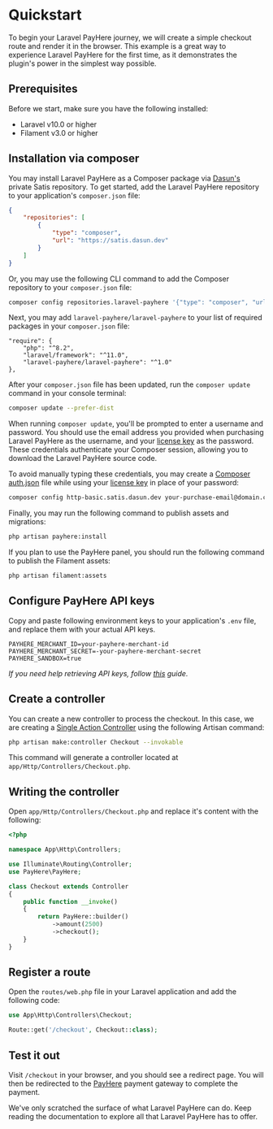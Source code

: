 # Quickstart

To begin your Laravel PayHere journey, we will create a simple checkout route and render it in the browser. This example is a great way to experience Laravel PayHere for the first time, as it demonstrates the plugin's power in the simplest way possible.

## Prerequisites

Before we start, make sure you have the following installed:

-   Laravel v10.0 or higher
-   Filament v3.0 or higher

## Installation via composer

You may install Laravel PayHere as a Composer package via [Dasun's](https://www.dasun.dev) private Satis repository. To get started, add the Laravel PayHere repository to your application's `composer.json` file:

```json
{
    "repositories": [
        {
            "type": "composer",
            "url": "https://satis.dasun.dev"
        }
    ]
}
```

Or, you may use the following CLI command to add the Composer repository to your `composer.json` file:

```bash
composer config repositories.laravel-payhere '{"type": "composer", "url": "https://satis.dasun.dev"}' --file composer.json
```

Next, you may add `laravel-payhere/laravel-payhere` to your list of required packages in your `composer.json` file:

```bash{4}
"require": {
    "php": "^8.2",
    "laravel/framework": "^11.0",
    "laravel-payhere/laravel-payhere": "^1.0"
},
```

After your `composer.json` file has been updated, run the `composer update` command in your console terminal:

```bash
composer update --prefer-dist
```

When running `composer update`, you'll be prompted to enter a username and password. You should use the email address you provided when purchasing Laravel PayHere as the username, and your [license key](https://www.dasun.dev/dashboard) as the password. These credentials authenticate your Composer session, allowing you to download the Laravel PayHere source code.

To avoid manually typing these credentials, you may create a [Composer auth.json](https://getcomposer.org/doc/articles/http-basic-authentication.md) file while using your [license key](https://www.dasun.dev/dashboard) in place of your password:

```bash
composer config http-basic.satis.dasun.dev your-purchase-email@domain.com your-license-key
```

Finally, you may run the following command to publish assets and migrations:

```bash
php artisan payhere:install
```

If you plan to use the PayHere panel, you should run the following command to publish the Filament assets:

```bash
php artisan filament:assets
```

## Configure PayHere API keys

Copy and paste following environment keys to your application's `.env` file, and replace them with your actual API keys.

```dotenv
PAYHERE_MERCHANT_ID=your-payhere-merchant-id
PAYHERE_MERCHANT_SECRET=-your-payhere-merchant-secret
PAYHERE_SANDBOX=true
```

_If you need help retrieving API keys, follow [this](configuration/api-keys.md#retrieve-api-keys-from-payhere) guide._

## Create a controller

You can create a new controller to process the checkout. In this case, we are creating a [Single Action Controller](https://laravel.com/docs/11.x/controllers#single-action-controllers) using the following Artisan command:

```bash
php artisan make:controller Checkout --invokable
```

This command will generate a controller located at `app/Http/Controllers/Checkout.php`.

## Writing the controller

Open `app/Http/Controllers/Checkout.php` and replace it's content with the following:

```php
<?php

namespace App\Http\Controllers;

use Illuminate\Routing\Controller;
use PayHere\PayHere;

class Checkout extends Controller
{
    public function __invoke()
    {
        return PayHere::builder()
            ->amount(2500)
            ->checkout();
    }
}
```

## Register a route

Open the `routes/web.php` file in your Laravel application and add the following code:

```php
use App\Http\Controllers\Checkout;

Route::get('/checkout', Checkout::class);
```

## Test it out

Visit `/checkout` in your browser, and you should see a redirect page. You will then be redirected to the [PayHere](https://payhere.lk) payment gateway to complete the payment.

We've only scratched the surface of what Laravel PayHere can do. Keep reading the documentation to explore all that Laravel PayHere has to offer.
